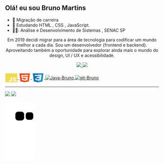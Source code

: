 ## Olá! eu sou Bruno Martins 
- :busts_in_silhouette: Migração de carreira
- :brain: Estudando HTML , CSS , JavaScript.
- 🧑‍🎓: Análise e Desenvolvimento de Sistemas , SENAC SP



 <div align="center">Em 2019 decidi migrar para a área de tecnologia para codificar um mundo melhor a cada dia. Sou um desenvolvedor {frontend e backend}. Aproveitando também a oportunidade para explorar ainda mais o mundo do design, UI / UX e acessibilidade.
  </div>
<p>
<div align="center">
  <a href="https://github.com/brunomartinz">
  <img height="180em" src="https://github-readme-stats.vercel.app/api?username=brunomartinz&show_icons=true&theme=dark&include_all_commits=true&count_private=true"/>
  <img height="180em" src="https://github-readme-stats.vercel.app/api/top-langs/?username=brunomartinz&layout=compact&langs_count=7&theme=dark"/>
</div>
  
  <div style="display: inline_block"><br>
  <img align="center" alt="Bruno-Js" height="30" width="40" src="https://raw.githubusercontent.com/devicons/devicon/master/icons/javascript/javascript-plain.svg">
  <img align="center" alt="Bruno-HTML" height="30" width="40" src="https://raw.githubusercontent.com/devicons/devicon/master/icons/html5/html5-original.svg">
  <img align="center" alt="Bruno-CSS" height="30" width="40" src="https://raw.githubusercontent.com/devicons/devicon/master/icons/css3/css3-original.svg">
  <img align="center" alt="Java-Bruno" height="30" width="40" src="https://cdn.jsdelivr.net/gh/devicons/devicon/icons/java/java-original.svg" />
     <img align="center" alt="git-Bruno"height="30" width="40" src="https://cdn.jsdelivr.net/gh/devicons/devicon/icons/git/git-original.svg" />
</div> 
  <hr>
  <div> 
  <a href="https://www.instagram.com/brunomartiinz/" target="_blank"><img src="https://img.shields.io/badge/-Instagram-%23E4405F?style=for-the-badge&logo=instagram&logoColor=white" target="_blank"></a>
  <a href="https://www.linkedin.com/in/bruno-martinz/" target="_blank"><img src="https://img.shields.io/badge/-LinkedIn-%230077B5?style=for-the-badge&logo=linkedin&logoColor=white" target="_blank"></a> 
 
 
  ![Snake animation](https://github.com/rafaballerini/rafaballerini/blob/output/github-contribution-grid-snake.svg)
  </div>
